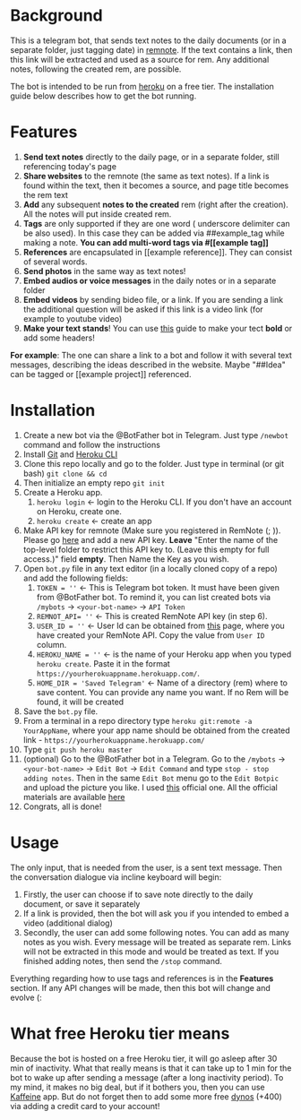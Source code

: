# Background

This is a telegram bot, that sends text notes to the daily documents (or in a separate folder, just tagging date) in [remnote](https://www.remnote.io/). If the text contains a link, then this link will be extracted and used as a source for rem. Any additional notes, following the created rem, are possible.

The bot is intended to be run from [heroku](https://heroku.com) on a free tier. The installation guide below describes how to get the bot running.

# Features
1. **Send text notes** directly to the daily page, or in a separate folder, still referencing today's page
2. **Share websites** to the remnote (the same as text notes). If a link is found within the text, then it becomes a source, and page title becomes the rem text
3. **Add** any subsequent **notes to the created** rem (right after the creation). All the notes will put inside created rem. 
4. **Tags** are only supported if they are one word ( underscore delimiter can be also used). In this case they can be added via ##example_tag while making a note. **You can add multi-word tags via #[[example tag]]**
5. **References** are encapsulated in [[example reference]]. They can consist of several words. 
6. **Send photos** in the same way as text notes! 
7. **Embed audios or voice messages** in the daily notes or in a separate folder
8. **Embed videos** by sending bideo file, or a link. If you are sending a link the additional question will be asked if this link is a video link (for example to youtube video) 
9. **Make your text stands**! You can use [this](https://forum.remnote.io/t/ability-to-create-all-content-via-api-and-remnote-flavored-markdown-paste-syntax/310) guide to make your tect **bold** or add some headers!

**For example**: The one can share a link to a bot and follow it with several text messages, describing the ideas described in the website. Maybe "##Idea" can be tagged or [[example project]] referenced.


# Installation

1. Create a new bot via the @BotFather bot in Telegram. Just type `/newbot` command and follow the instructions
2. Install [Git](https://git-scm.com/downloads) and [Heroku CLI](https://devcenter.heroku.com/articles/getting-started-with-python#set-up)
3. Clone this repo locally and go to the folder. Just type in terminal (or git bash) `git clone && cd` 
4. Then initialize an empty repo `git init`
5. Create a Heroku app.
   1. `heroku login` <- login to the Heroku CLI. If you don't have an account on Heroku, create one.
   2. `heroku create` <- create an app
6. Make API key for remnote (Make sure you registered in RemNote (; )). Please go [here](https://www.remnote.io/api_keys) and add a new API key. **Leave** "Enter the name of the top-level folder to restrict this API key to. (Leave this empty for full access.)" field **empty**. Then Name the Key as you wish. 
7. Open `bot.py` file in any text editor (in a locally cloned copy of a repo) and add the following fields:
   1. `TOKEN = ''` <- This is Telegram bot token. It must have been given from @BotFather bot. To remind it, you can list created bots via `/mybots`  -> `<your-bot-name>` -> `API Token` 
   2. `REMNOT_API= ''` <- This is created RemNote API key (in step 6).
   3. `USER_ID = ''` <- User Id can be obtained from [this](https://www.remnote.io/api_keys) page, where you have created your RemNote API. Copy the value from `User ID` column.
   4. `HEROKU_NAME = ''` <- is the name of your Heroku app when you typed `heroku create`. Paste it in the format `https://yourherokuappname.herokuapp.com/`.
   5. `HOME_DIR = 'Saved Telegram'` <- Name of a directory (rem) where to save content. You can provide any name you want. If no Rem will be found, it will be created
8. Save the `bot.py` file. 
9. From a terminal in a repo directory type `heroku git:remote -a YourAppName`, where your app name should be obtained from the created link - `https://yourherokuappname.herokuapp.com/`
10. Type `git push heroku master`
11. (optional) Go to the @BotFather bot in a Telegram. Go to the `/mybots`  -> `<your-bot-name>` -> `Edit Bot` -> `Edit Command` and type `stop - stop adding notes`. Then in the same `Edit Bot` menu go to the `Edit Botpic` and upload the picture you like. I used [this](https://drive.google.com/file/d/1_6PxFeHHWRDj26UIpuwcUsKam_FN6XSv/view) official one. All the official materials are available [here](https://www.remnote.io/a/remnote-media-kit/5fd4ff11c3785c0045946db7)
12. Congrats, all is done!

# Usage

The only input, that is needed from the user, is a sent text message. Then the conversation dialogue via incline keyboard will begin:
1. Firstly, the user can choose if to save note directly to the daily document, or save it separately
2. If a link is provided, then the bot will ask you if you intended to embed a video (additional dialog)
3. Secondly, the user can add some following notes. You can add as many notes as you wish. Every message will be treated as separate rem. Links will not be extracted in this mode and would be treated as text. If you finished adding notes, then send the `/stop` command.

Everything regarding how to use tags and references is in the **Features** section. If any API changes will be made, then this bot will change and evolve (:

# What free Heroku tier means
Because the bot is hosted on a free Heroku tier, it will go asleep after 30 min of inactivity. What that really means is that it can take up to 1 min for the bot to wake up after sending a message (after a long inactivity period). To my mind, it makes no big deal, but if it bothers you, then you can use [Kaffeine](https://kaffeine.herokuapp.com) app. But do not forget then to add some more free [dynos](https://www.heroku.com/dynos) (+400) via adding a credit card to your account! 
